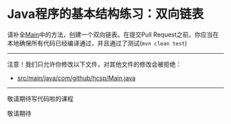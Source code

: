 # Java程序的基本结构练习：双向链表

请补全[Main](https://github.com/hcsp/create-a-doubly-linked-list/blob/master/src/main/java/com/github/hcsp/Main.java)中的方法，创建一个双向链表。在提交Pull Request之前，你应当在本地确保所有代码已经编译通过，并且通过了测试(`mvn clean test`)

-----
注意！我们只允许你修改以下文件，对其他文件的修改会被拒绝：
- [src/main/java/com/github/hcsp/Main.java](https://github.com/hcsp/create-a-doubly-linked-list/blob/master/src/main/java/com/github/hcsp/Main.java)
-----


敬请期待写代码啦的课程

敬请期待
